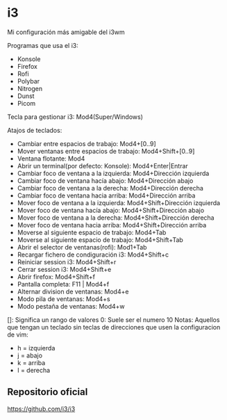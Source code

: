 # i3
Mi configuración más amigable del i3wm

Programas que usa el i3:
 - Konsole 
 - Firefox 
 - Rofi 
 - Polybar 
 - Nitrogen 
 - Dunst 
 - Picom 

Tecla para gestionar i3: Mod4(Super/Windows)

Atajos de teclados:
  - Cambiar entre espacios de trabajo: Mod4+[0..9]
  - Mover ventanas entre espacios de trabajo: Mod4+Shift+[0..9]
  - Ventana flotante: Mod4
  - Abrir un terminal(por defecto: Konsole): Mod4+Enter|Entrar
  - Cambiar foco de ventana a la izquierda: Mod4+Dirección izquierda
  - Cambiar foco de ventana hacía abajo: Mod4+Dirección abajo
  - Cambiar foco de ventana a la derecha: Mod4+Dirección derecha
  - Cambiar foco de ventana hacia arriba: Mod4+Dirección arriba
  - Mover foco de ventana a la izquierda: Mod4+Shift+Dirección izquierda
  - Mover foco de ventana hacía abajo: Mod4+Shift+Dirección abajo
  - Mover foco de ventana a la derecha: Mod4+Shift+Dirección derecha
  - Mover foco de ventana hacia arriba: Mod4+Shift+Dirección arriba
  - Moverse al siguiente espacio de trabajo: Mod4+Tab
  - Moverse al siguiente espacio de trabajo: Mod4+Shift+Tab
  - Abrir el selector de ventanas(rofi): Mod1+Tab
  - Recargar fichero de condiguración i3: Mod4+Shift+c
  - Reiniciar session i3: Mod4+Shift+r
  - Cerrar session i3: Mod4+Shift+e
  - Abrir firefox: Mod4+Shift+f
  - Pantalla completa: F11 | Mod4+f
  - Alternar division de ventanas: Mod4+e
  - Modo pila de ventanas: Mod4+s
  - Modo pestaña de ventanas: Mod4+w

[]: Significa un rango de valores
0: Suele ser el numero 10
Notas: Aquellos que tengan un teclado sin teclas de direcciones que usen la configuracion de vim:
  - h = izquierda
  - j = abajo
  - k = arriba
  - l = derecha

## Repositorio oficial

https://github.com/i3/i3
